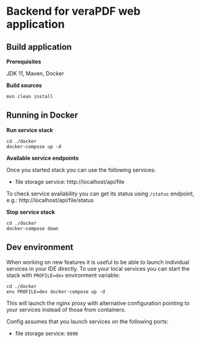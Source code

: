 # Backend for veraPDF web application

## Build application

**Prerequisites**

JDK 11, Maven, Docker

**Build sources**

```
mvn clean install
```

## Running in Docker

**Run service stack**
```
cd ./docker
docker-compose up -d
```

**Available service endpoints**

Once you started stack you can use the following services:

* file storage service: http://localhost/api/file

To check service availability you can get its status using `/status` endpoint, e.g.: http://localhost/api/file/status

**Stop service stack**
```
cd ./docker
docker-compose down
```

## Dev environment
When working on new features it is useful to be able to launch individual services in your IDE directly. 
To use your local services you can start the stack with `PROFILE=dev` environment variable:
```
cd ./docker
env PROFILE=dev docker-compose up -d
```
This will launch the nginx proxy with alternative configuration pointing to your services instead of those from 
containers.

Config assumes that you launch services on the following ports:

 * file storage service: `8090`
